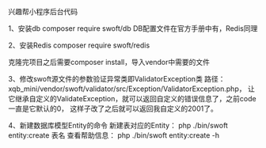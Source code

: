 兴趣帮小程序后台代码

1、安装db
composer require swoft/db
DB配置文件在官方手册中有，Redis同理

2、安装Redis
composer require swoft/redis

克隆完项目之后需要composer install，导入vendor中需要的文件

3、修改swoft源文件的参数验证异常类即ValidatorException类
路径：xqb_mini/vendor/swoft/validator/src/Exception/ValidatorException.php，
让它继承自定义的ValidateException，就可以返回自定义的错误信息了，之前code一直是它默认的0，
这样子改了之后就可以返回我自定义的2001了。

4、新建数据库模型Entity的命令
新建表对应的Entity：    php ./bin/swoft entity:create 表名
查看帮助信息：          php ./bin/swoft entity:create -h
